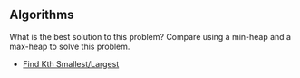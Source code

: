 ## Algorithms

What is the best solution to this problem? Compare using a min-heap and a max-heap to solve this problem. 

* [Find Kth Smallest/Largest](https://www.geeksforgeeks.org/kth-smallestlargest-element-unsorted-array/)
